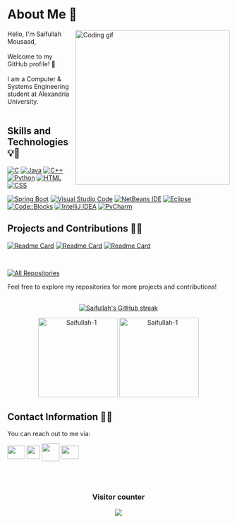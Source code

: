 # About Me 👋
<p>
 <img align="right" width="350" src="https://github.com/alsiam/alsiam/blob/main/assets/programmer.gif" alt="Coding gif" />
</p>
Hello, I'm Saifullah Mousaad,<br/><br/>
Welcome to my GitHub profile! 🎉<br/><br/>
I am a Computer & Systems Engineering student at Alexandria University.<br/><br/>

## Skills and Technologies 💡🔧

[![C](https://img.shields.io/badge/-C-00599C?style=for-the-badge&logo=c&logoColor=white)](https://en.wikipedia.org/wiki/C_(programming_language))
[![Java](https://img.shields.io/badge/-Java-orange?style=for-the-badge&logo=java&logoColor=white)](https://www.java.com)
[![C++](https://img.shields.io/badge/-C++-00599C?style=for-the-badge&logo=c%2B%2B&logoColor=white)](https://en.wikipedia.org/wiki/C%2B%2B)
[![Python](https://img.shields.io/badge/-Python-3776AB?style=for-the-badge&logo=python&logoColor=white)](https://www.python.org)
[![HTML](https://img.shields.io/badge/-HTML5-E34F26?style=for-the-badge&logo=html5&logoColor=white)](https://developer.mozilla.org/en-US/docs/Web/HTML)
[![CSS](https://img.shields.io/badge/-CSS-1572B6?style=for-the-badge&logo=css3&logoColor=white)](https://developer.mozilla.org/en-US/docs/Web/CSS)

[![Spring Boot](https://img.shields.io/badge/-Spring%20Boot-6DB33F?style=for-the-badge&logo=spring&logoColor=white)](https://spring.io/projects/spring-boot)
[![Visual Studio Code](https://img.shields.io/badge/-Visual%20Studio%20Code-007ACC?style=for-the-badge&logo=visual-studio-code&logoColor=white)](https://code.visualstudio.com)
[![NetBeans IDE](https://img.shields.io/badge/-NetBeans%20IDE-1B6AC6?style=for-the-badge&logo=apache-netbeans-ide&logoColor=white)](https://netbeans.apache.org)
[![Eclipse](https://img.shields.io/badge/-Eclipse-2C2255?style=for-the-badge&logo=eclipse-ide&logoColor=white)](https://www.eclipse.org)
[![Code::Blocks](https://img.shields.io/badge/-Code%3A%3ABlocks-003366?style=for-the-badge&logo=codeblocks&logoColor=white)](http://www.codeblocks.org)
[![IntelliJ IDEA](https://img.shields.io/badge/-IntelliJ%20IDEA-000000?style=for-the-badge&logo=intellij-idea&logoColor=white)](https://www.jetbrains.com/idea/)
[![PyCharm](https://img.shields.io/badge/-PyCharm-000000?style=for-the-badge&logo=pycharm&logoColor=white)](https://www.jetbrains.com/pycharm/)

## Projects and Contributions 🚀🤝

[![Readme Card](https://github-readme-stats.vercel.app/api/pin/?username=Saifullah-1&repo=Numerical-Solver&theme=dark)](https://github.com/Saifullah-1/Numerical-Solver.git)
[![Readme Card](https://github-readme-stats.vercel.app/api/pin/?username=Saifullah-1&repo=DrawingApp&theme=dark)](https://github.com/Saifullah-1/DrawingApp.git)
[![Readme Card](https://github-readme-stats.vercel.app/api/pin/?username=Saifullah-1&repo=Email-Server&theme=dark)](https://github.com/Saifullah-1/Email-Server.git)

<br/>
<p align="left">
  <a href="https://github.com/Saifullah-1?tab=repositories" target="_blank"><img alt="All Repositories" title="All Repositories" src="https://img.shields.io/badge/-All%20Repos-2962FF?style=for-the-badge&logo=koding&logoColor=white"/></a>
</p>
Feel free to explore my repositories for more projects and contributions!
<br/><br/>
<p align="center">
  <a href="https://github.com/Saifullah-1">
    <img src="https://github-readme-streak-stats.herokuapp.com/?user=Saifullah-1&theme=radical&border=7F3FBF&background=0D1117" alt="Saifullah's GitHub streak"/>
  </a>
</p>
<div align="center">
  <img height="180em" src="https://github-readme-stats.vercel.app/api?username=Saifullah-1&show_icons=true&include_all_commits=true&count_private=true&text_color=FFA718&theme=transparent&show_icons=true"
alt="Saifullah-1"/>
  <img height="180em" src="https://github-readme-stats.vercel.app/api/top-langs?username=Saifullah-1&show_icons=true&locale=en&layout=compact&langs_count=20&icon_color=2fcca3&text_color=FFA718&theme=transparent&show_icons=true" alt="Saifullah-1"/>
</div>

## Contact Information 📧📱

You can reach out to me via:

<p align="left">
 <a href="https://www.facebook.com/seif.mous3ad" target="blank"><img align="center" src="https://github.com/rahuldkjain/github-profile-readme-generator/blob/master/src/images/icons/Social/facebook.svg" height="30" width="40" /></a>
 <a href="mailto:siafmosad@gmail.com" target="blank"><img align="center" src="https://cdn-icons-png.flaticon.com/512/5968/5968534.png" height="30" width="30" /></a>
 <a href="https://codeforces.com/profile/Saifullah1" target="blank"><img align="center" src="https://play-lh.googleusercontent.com/zaldniLc2XTBhNlCDR4hcD5bcRYHZ56_lO0yA2Qu-cADShy1_HDWrICSvv0EPTX79WY=w240-h480-rw" height="40" width="40" /></a>
 <a href="https://www.hackerrank.com/saifullahmosaad?hr_r=1" target="blank"><img align="center" src="https://raw.githubusercontent.com/rahuldkjain/github-profile-readme-generator/master/src/images/icons/Social/hackerrank.svg" height="30" width="40" /></a>
</p>
<br/><br/>

 ### <p align="center">Visitor counter<p>
<p align="center"> 
  <img src="https://profile-counter.glitch.me/Saifullah-1/count.svg" />
</p>
